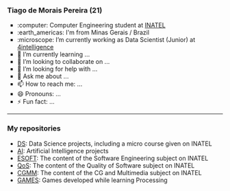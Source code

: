 ### Tiago de Morais Pereira (21)

<ul>
<li style="list-style-type:square"> :computer: Computer Engineering student at <a href="inatel.br/"> INATEL </a>
<li style="list-style-type:square"> :earth_americas: I'm from Minas Gerais / Brazil
<li style="list-style-type:square"> :microscope: I’m currently working as Data Scientist (Junior) at <a href="https://www.4intelligence.ai/"> 4intelligence </a>
<li style="list-style-type:square"> 🌱 I’m currently learning ...
<li style="list-style-type:square"> 👯 I’m looking to collaborate on ...
<li style="list-style-type:square"> 🤔 I’m looking for help with ...
<li style="list-style-type:square"> 💬 Ask me about ...
<li style="list-style-type:square"> 📫 How to reach me: ...
<li style="list-style-type:square"> 😄 Pronouns: ...
<li style="list-style-type:square"> ⚡ Fun fact: ...
</ul>

---
### My repositories

- <a href="https://github.com/TiagoMPereira?tab=repositories&q=DS&type=&language=&sort=">DS</a>: Data Science projects, including a micro course given on INATEL
- <a href="https://github.com/TiagoMPereira?tab=repositories&q=IA&type=&language=&sort=">AI</a>: Artificial Intelligence projects 
- <a href="https://github.com/TiagoMPereira?tab=repositories&q=ESOFT&type=&language=&sort=">ESOFT</a>: The content of the Software Engineering subject on INATEL
- <a href="https://github.com/TiagoMPereira?tab=repositories&q=QoS&type=&language=&sort=">QoS</a>: The content of the Quality of Software subject on INATEL
- <a href="https://github.com/TiagoMPereira?tab=repositories&q=CGMM&type=&language=&sort=">CGMM</a>: The content of the CG and Multimedia subject on INATEL
- <a href="https://github.com/TiagoMPereira?tab=repositories&q=GAMES&type=&language=&sort=">GAMES</a>: Games developed while learning Processing
